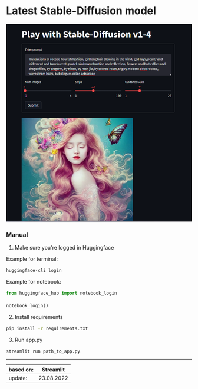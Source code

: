 # Latest Stable-Diffusion model 
![Stable-Diffusion app](/images/web_page.png)

### Manual

1. Make sure you're logged in Huggingface

Example for terminal:

```bash
huggingface-cli login
```

Example for notebook:

```python
from huggingface_hub import notebook_login

notebook_login()
```

2. Install requirements

```bash
pip install -r requirements.txt
```

3. Run app.py

```bash
streamlit run path_to_app.py
```

---

| based on: | Streamlit  |
|-----------|------------|
| update:   | 23.08.2022 |

